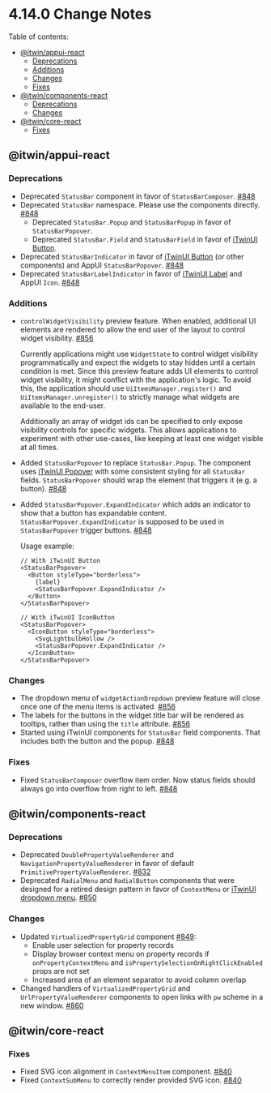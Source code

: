 # 4.14.0 Change Notes <!-- omit from toc -->

Table of contents:

- [@itwin/appui-react](#itwinappui-react)
  - [Deprecations](#deprecations)
  - [Additions](#additions)
  - [Changes](#changes)
  - [Fixes](#fixes)
- [@itwin/components-react](#itwincomponents-react)
  - [Deprecations](#deprecations-1)
  - [Changes](#changes-1)
- [@itwin/core-react](#itwincore-react)
  - [Fixes](#fixes-1)

## @itwin/appui-react

### Deprecations

- Deprecated `StatusBar` component in favor of `StatusBarComposer`. [#848](https://github.com/iTwin/appui/pull/848)
- Deprecated `StatusBar` namespace. Please use the components directly. [#848](https://github.com/iTwin/appui/pull/848)
  - Deprecated `StatusBar.Popup` and `StatusBarPopup` in favor of `StatusBarPopover`.
  - Deprecated `StatusBar.Field` and `StatusBarField` in favor of [iTwinUI Button](https://itwinui.bentley.com/docs/button).
- Deprecated `StatusBarIndicator` in favor of [iTwinUI Button](https://itwinui.bentley.com/docs/button) (or other components) and AppUI `StatusBarPopover`. [#848](https://github.com/iTwin/appui/pull/848)
- Deprecated `StatusBarLabelIndicator` in favor of [iTwinUI Label](https://itwinui.bentley.com/docs/typography#label) and AppUI `Icon`. [#848](https://github.com/iTwin/appui/pull/848)

### Additions

- `controlWidgetVisibility` preview feature. When enabled, additional UI elements are rendered to allow the end user of the layout to control widget visibility. [#856](https://github.com/iTwin/appui/pull/856)

  Currently applications might use `WidgetState` to control widget visibility programmatically and expect the widgets to stay hidden until a certain condition is met. Since this preview feature adds UI elements to control widget visibility, it might conflict with the application's logic. To avoid this, the application should use `UiItemsManager.register()` and `UiItemsManager.unregister()` to strictly manage what widgets are available to the end-user.

  Additionally an array of widget ids can be specified to only expose visibility controls for specific widgets. This allows applications to experiment with other use-cases, like keeping at least one widget visible at all times.

- Added `StatusBarPopover` to replace `StatusBar.Popup`. The component uses [iTwinUI Popover](https://itwinui.bentley.com/docs/popover) with some consistent styling for all `StatusBar` fields. `StatusBarPopover` should wrap the element that triggers it (e.g. a button). [#848](https://github.com/iTwin/appui/pull/848)
- Added `StatusBarPopover.ExpandIndicator` which adds an indicator to show that a button has expandable content. `StatusBarPopover.ExpandIndicator` is supposed to be used in `StatusBarPopover` trigger buttons. [#848](https://github.com/iTwin/appui/pull/848)

  Usage example:

  ```tsx
  // With iTwinUI Button
  <StatusBarPopover>
    <Button styleType="borderless">
      {label}
      <StatusBarPopover.ExpandIndicator />
    </Button>
  </StatusBarPopover>

  // With iTwinUI IconButton
  <StatusBarPopover>
    <IconButton styleType="borderless">
      <SvgLightbulbHollow />
      <StatusBarPopover.ExpandIndicator />
    </IconButton>
  </StatusBarPopover>
  ```

### Changes

- The dropdown menu of `widgetActionDropdown` preview feature will close once one of the menu items is activated. [#856](https://github.com/iTwin/appui/pull/856)
- The labels for the buttons in the widget title bar will be rendered as tooltips, rather than using the `title` attribute. [#856](https://github.com/iTwin/appui/pull/856)
- Started using iTwinUI components for `StatusBar` field components. That includes both the button and the popup. [#848](https://github.com/iTwin/appui/pull/848)

### Fixes

- Fixed `StatusBarComposer` overflow item order. Now status fields should always go into overflow from right to left. [#848](https://github.com/iTwin/appui/pull/848)

## @itwin/components-react

### Deprecations

- Deprecated `DoublePropertyValueRenderer` and `NavigationPropertyValueRenderer` in favor of default `PrimitivePropertyValueRenderer`. [#832](https://github.com/iTwin/appui/pull/832)
- Deprecated `RadialMenu` and `RadialButton` components that were designed for a retired design pattern in favor of `ContextMenu` or [iTwinUI dropdown menu](https://itwinui.bentley.com/docs/dropdownmenu). [#850](https://github.com/iTwin/appui/pull/850)

### Changes

- Updated `VirtualizedPropertyGrid` component [#849](https://github.com/iTwin/appui/pull/849):
  - Enable user selection for property records
  - Display browser context menu on property records if `onPropertyContextMenu` and `isPropertySelectionOnRightClickEnabled` props are not set
  - Increased area of an element separator to avoid column overlap
- Changed handlers of `VirtualizedPropertyGrid` and `UrlPropertyValueRenderer` components to open links with `pw` scheme in a new window. [#860](https://github.com/iTwin/appui/pull/860)

## @itwin/core-react

### Fixes

- Fixed SVG icon alignment in `ContextMenuItem` component. [#840](https://github.com/iTwin/appui/pull/840)
- Fixed `ContextSubMenu` to correctly render provided SVG icon. [#840](https://github.com/iTwin/appui/pull/840)

